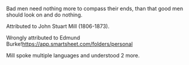Bad men need nothing more to compass their ends, than that good men should look on and do nothing.

Attributed to John Stuart Mill (1806-1873).

Wrongly attributed to Edmund Burke!https://app.smartsheet.com/folders/personal

Mill spoke multiple languages and understood 2 more.
